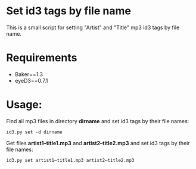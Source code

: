 Set id3 tags by file name
===================

This is a small script for setting "Artist" and "Title" mp3 id3 tags by file name.

Requirements
====================
 - Baker==1.3
 - eyeD3==0.7.1

Usage:
====================
Find all mp3 files in directory **dirname** and set id3 tags by their file names:

    id3.py set -d dirname


Get files **artist1–title1.mp3** and **artist2–title2.mp3** and set id3 tags by their file names:

    id3.py set artist1–title1.mp3 artist2–title2.mp3
